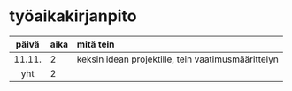# työaikakirjanpito

| päivä | aika | mitä tein  |
| :----:|:-----| :-----|
| 11.11. | 2    | keksin idean projektille, tein vaatimusmäärittelyn |
| yht   | 2   | | 